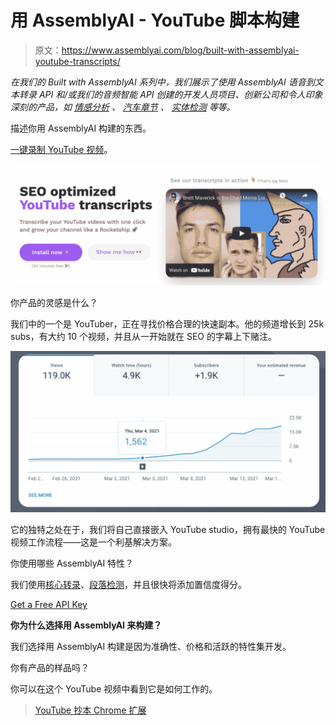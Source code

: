 # 用 AssemblyAI - YouTube 脚本构建

> 原文：<https://www.assemblyai.com/blog/built-with-assemblyai-youtube-transcripts/>

*在我们的 Built with AssemblyAI 系列中，我们展示了使用 AssemblyAI 语音到文本转录 API 和/或我们的音频智能 API 创建的开发人员项目、创新公司和令人印象深刻的产品，如* [*情感分析*](https://www.assemblyai.com/blog/what-is-sentiment-analysis/) *、* [*汽车章节*](https://www.assemblyai.com/blog/introducing-assemblyai-auto-chapters-summarize-audio-and-video-files/) *、* [*实体检测*](https://www.assemblyai.com/blog/introducing-entity-detection-detect-named-entities-in-audio-video/) *等等。*

描述你用 AssemblyAI 构建的东西。

[一键录制 YouTube 视频](https://www.youtubetranscripts.com/)。

![](img/16d49a2cbce8d273b2af303c352a3522.png)

你产品的灵感是什么？

我们中的一个是 YouTuber，正在寻找价格合理的快速副本。他的频道增长到 25k subs，有大约 10 个视频，并且从一开始就在 SEO 的字幕上下赌注。

![](img/45df736b4c36cd716be6eab9e5c5c494.png)

它的独特之处在于，我们将自己直接嵌入 YouTube studio，拥有最快的 YouTube 视频工作流程——这是一个利基解决方案。

你使用哪些 AssemblyAI 特性？

我们使用[核心转录](https://docs.assemblyai.com/core-transcription)、[段落检测](https://docs.assemblyai.com/core-transcription#exporting-paragraphs-and-sentences)，并且很快将添加置信度得分。

[Get a Free API Key](https://app.assemblyai.com/signup)

**你为什么选择用 AssemblyAI 来构建？**

我们选择用 AssemblyAI 构建是因为准确性、价格和活跃的特性集开发。

你有产品的样品吗？

你可以在这个 YouTube 视频中看到它是如何工作的。

> [YouTube 抄本 Chrome 扩展](//imgur.com/TeRNQVR)